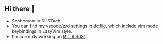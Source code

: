 ## Hi there 👋

- Sophomore in SUSTech
- You can find my vscode/zed settings in [dotfile](https://github.com/Jerome-Yao/dotfile), which include vim mode keybindings in LazyVim style.
- I'm currently working on [MIT 6.S081](https://jeromes-company.gitbook.io/mit-6-s081/lec01-introduction-and-examples/1.10-io-redirect).
<!--
**Jerome-Yao/Jerome-Yao** is a ✨ _special_ ✨ repository because its `README.md` (this file) appears on your GitHub profile.

Here are some ideas to get you started:

- 🔭 I’m currently working on ...
- 🌱 I’m currently learning ...
- 👯 I’m looking to collaborate on ...
- 🤔 I’m looking for help with ...
- 💬 Ask me about ...
- 📫 How to reach me: ...
- 😄 Pronouns: ...
- ⚡ Fun fact: ...
-->
